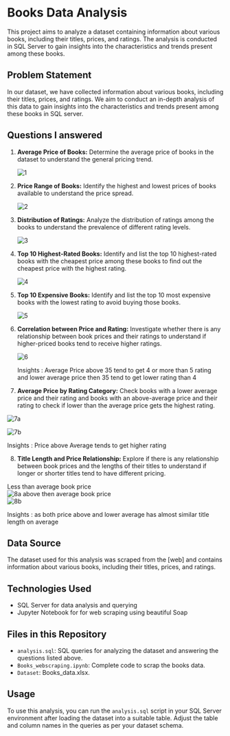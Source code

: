 # Books Data Analysis

This project aims to analyze a dataset containing information about various books, including their titles, prices, and ratings. The analysis is conducted in SQL Server to gain insights into the characteristics and trends present among these books.

## Problem Statement

In our dataset, we have collected information about various books, including their titles, prices, and ratings. We aim to conduct an in-depth analysis of this data to gain insights into the characteristics and trends present among these books in SQL server.

## Questions I answered

1. **Average Price of Books:** Determine the average price of books in the dataset to understand the general pricing trend.

   ![1](https://github.com/alysahab/IPL-Players-and-Teams-Analysis/assets/125446376/50f2f843-f805-4c34-9bf6-28e5e2891b17)

2. **Price Range of Books:** Identify the highest and lowest prices of books available to understand the price spread.

   ![2](https://github.com/alysahab/IPL-Players-and-Teams-Analysis/assets/125446376/6c939c36-6b34-481e-a466-306185adba05)

3. **Distribution of Ratings:** Analyze the distribution of ratings among the books to understand the prevalence of different rating levels.

   ![3](https://github.com/alysahab/IPL-Players-and-Teams-Analysis/assets/125446376/fab93d12-680a-46c0-ad56-f651200089ea)

4. **Top 10 Highest-Rated Books:** Identify and list the top 10 highest-rated books with the cheapest price among these books to find out the cheapest price with the highest rating.

   ![4](https://github.com/alysahab/IPL-Players-and-Teams-Analysis/assets/125446376/88446ce4-6199-4698-a342-43c1877d1402)

5. **Top 10 Expensive Books:** Identify and list the top 10 most expensive books with the lowest rating to avoid buying those books.

    ![5](https://github.com/alysahab/IPL-Players-and-Teams-Analysis/assets/125446376/631baa2b-1491-4494-b345-be1908b33fc8)

6. **Correlation between Price and Rating:** Investigate whether there is any relationship between book prices and their ratings to understand if higher-priced books tend to receive higher ratings.

    ![6](https://github.com/alysahab/IPL-Players-and-Teams-Analysis/assets/125446376/6a1fbcdd-adba-40bc-b451-7d8382423fc4)

   Insights : Average Price above 35 tend to get 4 or more than 5 rating and lower average price then 35 tend to get lower rating than 4

8. **Average Price by Rating Category:** Check books with a lower average price and their rating and books with an above-average price and their rating to check if lower than the average price gets the highest rating.

  ![7a](https://github.com/alysahab/IPL-Players-and-Teams-Analysis/assets/125446376/6a2c877e-ee16-4abf-9726-621de824ba3c)

  ![7b](https://github.com/alysahab/IPL-Players-and-Teams-Analysis/assets/125446376/0ec67a60-ab35-47d9-9e16-3d2064b6ef6f)

Insights : Price above Average tends to get higher rating

8. **Title Length and Price Relationship:** Explore if there is any relationship between book prices and the lengths of their titles to understand if longer or shorter titles tend to have different pricing.

Less than average book price<br>
![8a](https://github.com/alysahab/IPL-Players-and-Teams-Analysis/assets/125446376/5f7d51d8-cc43-42ab-8276-b21fd72f4983)
above then average book price<br>
![8b](https://github.com/alysahab/IPL-Players-and-Teams-Analysis/assets/125446376/39b126fd-6a21-460b-a121-84b9b82361d8)

Insights : as both price above and lower average has almost similar title length on average

## Data Source

The dataset used for this analysis was scraped from the [web] and contains information about various books, including their titles, prices, and ratings.

## Technologies Used

- SQL Server for data analysis and querying
- Jupyter Notebook for for web scraping using beautiful Soap

## Files in this Repository

- `analysis.sql`: SQL queries for analyzing the dataset and answering the questions listed above.
- `Books_webscraping.ipynb`: Complete code to scrap the books data.
- `Dataset`: Books_data.xlsx.

## Usage

To use this analysis, you can run the `analysis.sql` script in your SQL Server environment after loading the dataset into a suitable table. Adjust the table and column names in the queries as per your dataset schema.
